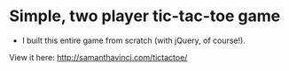 # Simple, two player tic-tac-toe game

* I built this entire game from scratch (with jQuery, of course!). 

View it here: http://samanthavinci.com/tictactoe/

